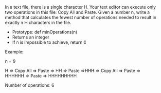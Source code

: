 In a text file, there is a single character H. Your text editor can execute only two operations in this file: Copy All and Paste. 
Given a number n, write a method that calculates the fewest number of operations needed to result in exactly n H characters in the file.

  - Prototype: def minOperations(n)
  - Returns an integer
  - If n is impossible to achieve, return 0
  
Example:

n = 9

H => Copy All => Paste => HH => Paste =>HHH => Copy All => Paste => HHHHHH => Paste => HHHHHHHHH

Number of operations: 6 
